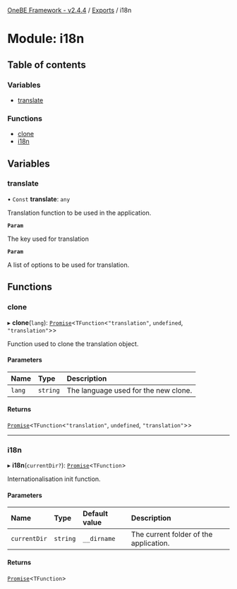 [OneBE Framework - v2.4.4](../README.md) / [Exports](../modules.md) / i18n

# Module: i18n

## Table of contents

### Variables

- [translate](i18n.md#translate)

### Functions

- [clone](i18n.md#clone)
- [i18n](i18n.md#i18n)

## Variables

### translate

• `Const` **translate**: `any`

Translation function to be used in the application.

**`Param`**

The key used for translation

**`Param`**

A list of options to be used for translation.

## Functions

### clone

▸ **clone**(`lang`): [`Promise`]( https://developer.mozilla.org/en-US/docs/Web/JavaScript/Reference/Global_Objects/Promise )<`TFunction`<``"translation"``, `undefined`, ``"translation"``\>\>

Function used to clone the translation object.

#### Parameters

| Name | Type | Description |
| :------ | :------ | :------ |
| `lang` | `string` | The language used for the new clone. |

#### Returns

[`Promise`]( https://developer.mozilla.org/en-US/docs/Web/JavaScript/Reference/Global_Objects/Promise )<`TFunction`<``"translation"``, `undefined`, ``"translation"``\>\>

___

### i18n

▸ **i18n**(`currentDir?`): [`Promise`]( https://developer.mozilla.org/en-US/docs/Web/JavaScript/Reference/Global_Objects/Promise )<`TFunction`\>

Internationalisation init function.

#### Parameters

| Name | Type | Default value | Description |
| :------ | :------ | :------ | :------ |
| `currentDir` | `string` | `__dirname` | The current folder of the application. |

#### Returns

[`Promise`]( https://developer.mozilla.org/en-US/docs/Web/JavaScript/Reference/Global_Objects/Promise )<`TFunction`\>
